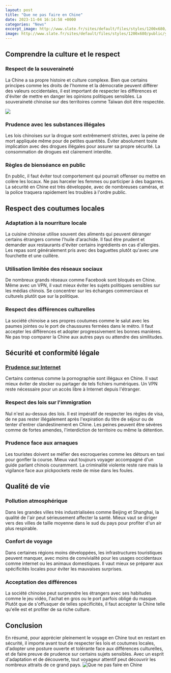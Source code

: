 ```yaml
---
layout: post
title: "Que ne pas faire en Chine"
date: 2023-11-04 16:14:58 +0000
categories: "News"
excerpt_image: http://www.slate.fr/sites/default/files/styles/1200x680/public/yiran-ding-irgyutsrkk4-unsplash.jpg
image: http://www.slate.fr/sites/default/files/styles/1200x680/public/yiran-ding-irgyutsrkk4-unsplash.jpg
---
```


## Comprendre la culture et le respect
###  **Respect de la souveraineté** 
La Chine a sa propre histoire et culture complexe. Bien que certains principes comme les droits de l'homme et la démocratie peuvent différer des valeurs occidentales, il est important de respecter les différences et d'éviter de mettre en danger les opinions politiques sensibles. La souveraineté chinoise sur des territoires comme Taïwan doit être respectée.

![](https://studandglobe.com/wp-content/uploads/2019/04/TOP4.png)
### **Prudence avec les substances illégales**
Les lois chinoises sur la drogue sont extrêmement strictes, avec la peine de mort appliquée même pour de petites quantités. Éviter absolument toute implication avec des drogues illégales pour assurer sa propre sécurité. La consommation de drogues est clairement interdite.
### **Règles de bienséance en public** 
En public, il faut éviter tout comportement qui pourrait offenser ou mettre en colère les locaux. Ne pas harceler les femmes ou participer à des bagarres. La sécurité en Chine est très développée, avec de nombreuses caméras, et la police traquera rapidement les troubles à l'ordre public.
## Respect des coutumes locales
### **Adaptation à la nourriture locale**
La cuisine chinoise utilise souvent des aliments qui peuvent déranger certains étrangers comme l'huile d'arachide. Il faut être prudent et demander aux restaurants d'éviter certains ingrédients en cas d'allergies. Les repas sont généralement pris avec des baguettes plutôt qu'avec une fourchette et une cuillère.
### **Utilisation limitée des réseaux sociaux** 
De nombreux grands réseaux comme Facebook sont bloqués en Chine. Même avec un VPN, il vaut mieux éviter les sujets politiques sensibles sur les médias chinois. Se concentrer sur les échanges commerciaux et culturels plutôt que sur la politique. 
### **Respect des différences culturelles**
La société chinoise a ses propres coutumes comme le salut avec les paumes jointes ou le port de chaussures fermées dans le métro. Il faut accepter les différences et adopter progressivement les bonnes manières. Ne pas trop comparer la Chine aux autres pays ou attendre des similitudes.
## Sécurité et conformité légale
### [Prudence sur Internet ](https://vinfastusa.github.io/recipes/chocolate-chip-cookies/)
Certains contenus comme la pornographie sont illégaux en Chine. Il vaut mieux éviter de stocker ou partager de tels fichiers numériques. Un VPN reste nécessaire pour un accès libre à Internet depuis l'étranger.
###  **Respect des lois sur l'immigration**
Nul n'est au-dessus des lois. Il est impératif de respecter les règles de visa, de ne pas rester illégalement après l'expiration du titre de séjour ou de tenter d'entrer clandestinement en Chine. Les peines peuvent être sévères comme de fortes amendes, l'interdiction de territoire ou même la détention.
### **Prudence face aux arnaques**
Les touristes doivent se méfier des escroqueries comme les détours en taxi pour gonfler la course. Mieux vaut toujours voyager accompagné d'un guide parlant chinois couramment. La criminalité violente reste rare mais la vigilance face aux pickpockets reste de mise dans les foules.
## Qualité de vie
### **Pollution atmosphérique**
Dans les grandes villes très industrialisées comme Beijing et Shanghai, la qualité de l'air peut sérieusement affecter la santé. Mieux vaut se diriger vers des villes de taille moyenne dans le sud du pays pour profiter d'un air plus respirable. 
### **Confort de voyage** 
Dans certaines régions moins développées, les infrastructures touristiques peuvent manquer, avec moins de convivialité pour les usages occidentaux comme internet ou les animaux domestiques. Il vaut mieux se préparer aux spécificités locales pour éviter les mauvaises surprises.
### **Acceptation des différences**
La société chinoise peut surprendre les étrangers avec ses habitudes comme le jeu vidéo, l'achat en gros ou le port parfois obligé du masque. Plutôt que de s'offusquer de telles spécificités, il faut accepter la Chine telle qu'elle est et profiter de sa riche culture.
## Conclusion 
En résumé, pour apprécier pleinement le voyage en Chine tout en restant en sécurité, il importe avant tout de respecter les lois et coutumes locales, d'adopter une posture ouverte et tolérante face aux différences culturelles, et de faire preuve de prudence sur certains sujets sensibles. Avec un esprit d'adaptation et de découverte, tout voyageur attentif peut découvrir les nombreux attraits de ce grand pays.
![Que ne pas faire en Chine](http://www.slate.fr/sites/default/files/styles/1200x680/public/yiran-ding-irgyutsrkk4-unsplash.jpg)